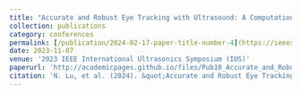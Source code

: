 ```yaml
---
title: "Accurate and Robust Eye Tracking with Ultrasound: A Computational Study"
collection: publications
category: conferences
permalink: [/publication/2024-02-17-paper-title-number-4](https://ieeexplore.ieee.org/abstract/document/10306398/)
date: 2023-11-07
venue: '2023 IEEE International Ultrasonics Symposium (IUS)'
paperurl: 'http://academicpages.github.io/files/Pub10_Accurate_and_Robust_Eye_Tracking_with_Ultrasound_A_Computational_Study.pdf' 
citation: 'N. Lu, et al. (2024). &quot;Accurate and Robust Eye Tracking with Ultrasound: A Computational Study.&quot; <i>2023 IEEE International Ultrasonics Symposium (IUS) Proceedings</i>. 1 (1).'
---
```



